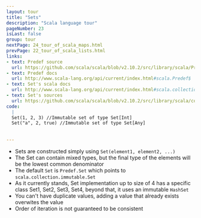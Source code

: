 ```yaml
---
layout: tour
title: "Sets"
description: "Scala language tour"
pageNumber: 23
isLast: false
group: tour
nextPage: 24_tour_of_scala_maps.html
prevPage: 22_tour_of_scala_lists.html
links:
- text: Predef source
  url: https://github.com/scala/scala/blob/v2.10.2/src/library/scala/Predef.scala#L98
- text: Predef docs
  url: http://www.scala-lang.org/api/current/index.html#scala.Predef$
- text: Set's scala docs
  url: http://www.scala-lang.org/api/current/index.html#scala.collection.immutable.Set
- text: Set's sources
  url: https://github.com/scala/scala/blob/v2.10.2/src/library/scala/collection/immutable/Set.scala#L1
code:
  |
  Set(1, 2, 3) //Immutable set of type Set[Int]  
  Set("a", 2, true) //Immutable set of type Set[Any]  
  
  
---
```


- Sets are constructed simply using `Set(element1, element2, ...)`
- The Set can contain mixed types, but the final type of the elements will be the lowest common denominator 
- The default `Set` is `Predef.Set` which points to `scala.collection.immutable.Set`
- As it currently stands, Set implementation up to size of 4 has a specific class Set1, Set2, Set3, Set4, beyond that, it uses an immutable `HashSet`
- You can't have duplicate values, adding a value that already exists overwites the value 
- Order of iteration is not guaranteed to be consistent 